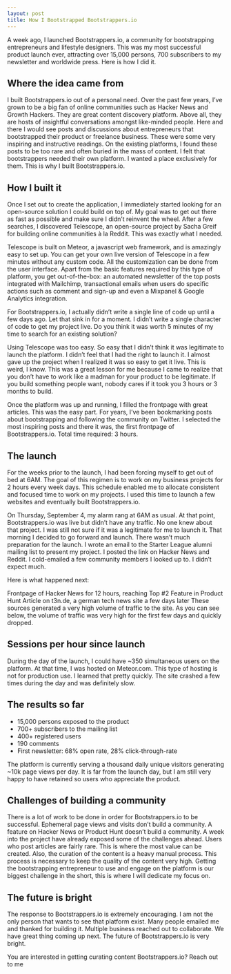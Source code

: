 ```yaml
---
layout: post
title: How I Bootstrapped Bootstrappers.io
---
```


A week ago, I launched Bootstrappers.io, a community for bootstrapping entrepreneurs and lifestyle designers. This was my most successful product launch ever, attracting over 15,000 persons, 700 subscribers to my newsletter and worldwide press. Here is how I did it.

 
## Where the idea came from

I built Bootstrappers.io out of a personal need. Over the past few years, I’ve grown to be a big fan of online communities such as Hacker News and Growth Hackers. They are great content discovery platform. Above all, they are hosts of insightful conversations amongst like-minded people. Here and there I would see posts and discussions about entrepreneurs that bootstrapped their product or freelance business. These were some very inspiring and instructive readings. On the existing platforms, I found these posts to be too rare and often buried in the mass of content. I felt that bootstrappers needed their own platform. I wanted a place exclusively for them. This is why I built Bootstrappers.io.

 
## How I built it

Once I set out to create the application, I immediately started looking for an open-source solution I could build on top of. My goal was to get out there as fast as possible and make sure I didn’t reinvent the wheel. After a few searches, I discovered Telescope, an open-source project by Sacha Greif for building online communities à la Reddit. This was exactly what I needed.

Telescope is built on Meteor, a javascript web framework, and is amazingly easy to set up. You can get your own live version of Telescope in a few minutes without any custom code. All the customization can be done from the user interface. Apart from the basic features required by this type of platform, you get out-of-the-box: an automated newsletter of the top posts integrated with Mailchimp, transactional emails when users do specific actions such as comment and sign-up and even a Mixpanel & Google Analytics integration.

For Bootstrappers.io, I actually didn’t write a single line of code up until a few days ago. Let that sink in for a moment. I didn’t write a single character of code to get my project live. Do you think it was worth 5 minutes of my time to search for an existing solution?

Using Telescope was too easy. So easy that I didn’t think it was legitimate to launch the platform. I didn’t feel that I had the right to launch it. I almost gave up the project when I realized it was so easy to get it live. This is weird, I know. This was a great lesson for me because I came to realize that you don’t have to work like a madman for your product to be legitimate. If you build something people want, nobody cares if it took you 3 hours or 3 months to build.

Once the platform was up and running, I filled the frontpage with great articles. This was the easy part. For years, I’ve been bookmarking posts about bootstrapping and following the community on Twitter. I selected the most inspiring posts and there it was, the first frontpage of Bootstrappers.io. Total time required: 3 hours.

 
## The launch

For the weeks prior to the launch, I had been forcing myself to get out of bed at 6AM. The goal of this regimen is to work on my business projects for 2 hours every week days. This schedule enabled me to allocate consistent and focused time to work on my projects. I used this time to launch a few websites and eventually built Bootstrappers.io.

On Thursday, September 4, my alarm rang at 6AM as usual. 
At that point, Bootstrappers.io was live but didn’t have any traffic. No one knew about that project. I was still not sure if it was a legitimate for me to launch it. That morning I decided to go forward and launch. There wasn’t much preparation for the launch. I wrote an email to the Starter League alumni mailing list to present my project. I posted the link on Hacker News and Reddit. I cold-emailed a few community members I looked up to. I didn’t expect much.

Here is what happened next:

Frontpage of Hacker News for 12 hours, reaching Top #2
Feature in Product Hunt
Article on t3n.de, a german tech news site a few days later
These sources generated a very high volume of traffic to the site. As you can see below, the volume of traffic was very high for the first few days and quickly dropped.

 
## Sessions per hour since launch

During the day of the launch, I could have ~350 simultaneous users on the platform. At that time, I was hosted on Meteor.com. This type of hosting is not for production use. I learned that pretty quickly. The site crashed a few times during the day and was definitely slow.

 
## The results so far

- 15,000 persons exposed to the product
- 700+ subscribers to the mailing list
- 400+ registered users
- 190 comments
- First newsletter: 68% open rate, 28% click-through-rate

The platform is currently serving a thousand daily unique visitors generating ~10k page views per day. It is far from the launch day, but I am still very happy to have retained so users who appreciate the product.
 
## Challenges of building a community

There is a lot of work to be done in order for Bootstrappers.io to be successful. Ephemeral page views and visits don’t build a community. A feature on Hacker News or Product Hunt doesn’t build a community. A week into the project have already exposed some of the challenges ahead. Users who post articles are fairly rare. This is where the most value can be created. Also, the curation of the content is a heavy manual process. This process is necessary to keep the quality of the content very high. Getting the bootstrapping entrepreneur to use and engage on the platform is our biggest challenge in the short, this is where I will dedicate my focus on.

 
## The future is bright

The response to Bootstrappers.io is extremely encouraging. I am not the only person that wants to see that platform exist. Many people emailed me and thanked for building it. Multiple business reached out to collaborate. We have great thing coming up next. The future of Bootstrappers.io is very bright.

You are interested in getting curating content Bootstrappers.io? Reach out to me

